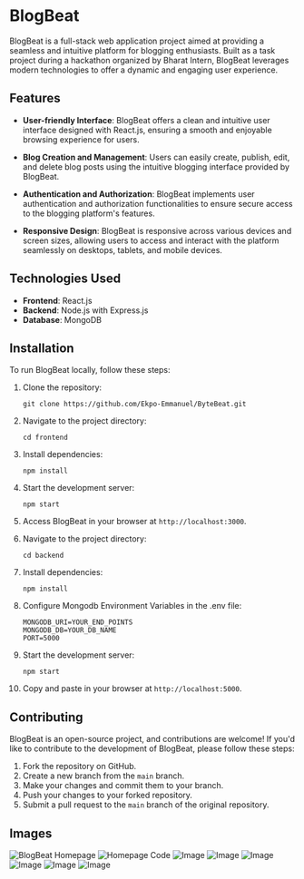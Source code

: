 # BlogBeat

BlogBeat is a full-stack web application project aimed at providing a seamless and intuitive platform for blogging enthusiasts. Built as a task project during a hackathon organized by Bharat Intern, BlogBeat leverages modern technologies to offer a dynamic and engaging user experience.


## Features

- **User-friendly Interface**: BlogBeat offers a clean and intuitive user interface designed with React.js, ensuring a smooth and enjoyable browsing experience for users.

- **Blog Creation and Management**: Users can easily create, publish, edit, and delete blog posts using the intuitive blogging interface provided by BlogBeat.

- **Authentication and Authorization**: BlogBeat implements user authentication and authorization functionalities to ensure secure access to the blogging platform's features.

- **Responsive Design**: BlogBeat is responsive across various devices and screen sizes, allowing users to access and interact with the platform seamlessly on desktops, tablets, and mobile devices.

## Technologies Used

- **Frontend**: React.js
- **Backend**: Node.js with Express.js
- **Database**: MongoDB

## Installation

To run BlogBeat locally, follow these steps:

1. Clone the repository:
   ```
   git clone https://github.com/Ekpo-Emmanuel/ByteBeat.git
   ```

2. Navigate to the project directory:
   ```
   cd frontend
   ```

3. Install dependencies:
   ```
   npm install
   ```

4. Start the development server:
   ```
   npm start
   ```

5. Access BlogBeat in your browser at `http://localhost:3000`.


6. Navigate to the project directory:
   ```
   cd backend
   ```

7. Install dependencies:
   ```
   npm install
   ```

8. Configure Mongodb Environment Variables in the .env file:
   ```
   MONGODB_URI=YOUR_END_POINTS
   MONGODB_DB=YOUR_DB_NAME
   PORT=5000
   ```

9. Start the development server:
   ```
   npm start
   ```

10. Copy and paste in your browser at `http://localhost:5000`.

## Contributing

BlogBeat is an open-source project, and contributions are welcome! If you'd like to contribute to the development of BlogBeat, please follow these steps:

1. Fork the repository on GitHub.
2. Create a new branch from the `main` branch.
3. Make your changes and commit them to your branch.
4. Push your changes to your forked repository.
5. Submit a pull request to the `main` branch of the original repository.

## Images

![BlogBeat Homepage](./frontend/public/assets/images/display_images/1.png)
![Homepage Code](./frontend/public/assets/images/display_images/11.png)
![Image](./frontend/public/assets/images/display_images/3.png)
![Image](./frontend/public/assets/images/display_images/2.png)
![Image](./frontend/public/assets/images/display_images/4.png)
![Image](./frontend/public/assets/images/display_images/22.png)
![Image](./frontend/public/assets/images/display_images/5.png)
![Image](./frontend/public/assets/images/display_images/6.png)


